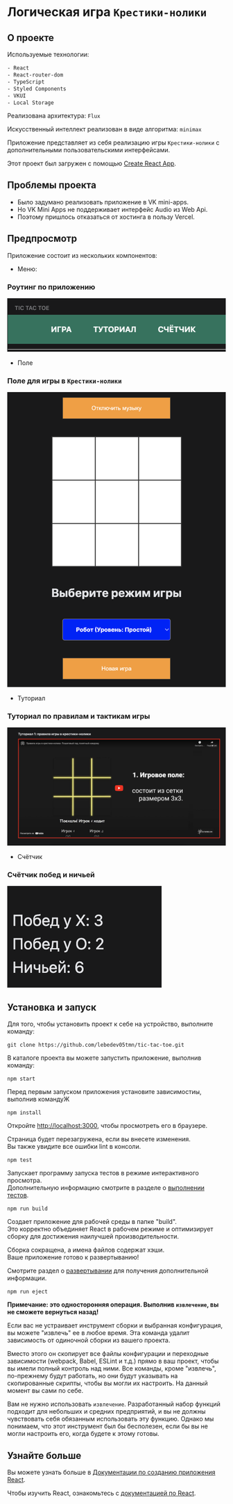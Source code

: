 # Логическая игра `Крестики-нолики`

## О проекте

Используемые технологии:

    - React
    - React-router-dom
    - TypeScript
    - Styled Components
    - VKUI
    - Local Storage

Реализована архитектура: `Flux`

Искусственный интеллект реализован в виде алгоритма: `minimax`

Приложение представляет из себя реализацию игры `Крестики-нолики` с дополнительными пользовательскими интерфейсами.

Этот проект был загружен с помощью [Create React App](https://github.com/facebook/create-react-app).

## Проблемы проекта

- Было задумано реализовать приложение в VK mini-apps.
- Но VK Mini Apps не поддерживает интерфейс Audio из Web Api.
- Поэтому пришлось отказаться от хостинга в пользу Vercel.

## Предпросмотр

Приложение состоит из нескольких компонентов:

- Меню:

### Роутинг по приложению

![Меню](/assets/menu.png "Menu")

- Поле

### Поле для игры в `Крестики-нолики`

![Поле](/assets/field.png "Field")

- Туториал

### Туториал по правилам и тактикам игры

![Туториал](/assets/tutorial.png "Tutorial")

- Счётчик

### Счётчик побед и ничьей

![Счётчик](/assets/counter.png "Counter")

## Установка и запуск

Для того, чтобы установить проект к себе на устройство, выполните команду:

```shell
git clone https://github.com/lebedev05tmn/tic-tac-toe.git
```

В каталоге проекта вы можете запустить приложение, выполнив команду:

```shell
npm start
```

Перед первым запуском приложения установите зависимостиы, выполнив командуЖ

```shell
npm install
```

Откройте [http://localhost:3000](http://localhost:3000), чтобы просмотреть его в браузере.

Страница будет перезагружена, если вы внесете изменения.\
Вы также увидите все ошибки lint в консоли.

```shell
npm test
```

Запускает программу запуска тестов в режиме интерактивного просмотра.\
Дополнительную информацию смотрите в разделе о [выполнении тестов](https://facebook.github.io/create-react-app/docs/running-tests).

```shell
npm run build
```

Создает приложение для рабочей среды в папке "build".\
Это корректно объединяет React в рабочем режиме и оптимизирует сборку для достижения наилучшей производительности.

Сборка сокращена, а имена файлов содержат хэши.\
Ваше приложение готово к развертыванию!

Смотрите раздел о [развертывании](https://facebook.github.io/create-react-app/docs/deployment) для получения дополнительной информации.

```shell
npm run eject
```

**Примечание: это односторонняя операция. Выполнив `извлечение`, вы не сможете вернуться назад!**

Если вас не устраивает инструмент сборки и выбранная конфигурация, вы можете "извлечь" ее в любое время. Эта команда удалит зависимость от одиночной сборки из вашего проекта.

Вместо этого он скопирует все файлы конфигурации и переходные зависимости (webpack, Babel, ESLint и т.д.) прямо в ваш проект, чтобы вы имели полный контроль над ними. Все команды, кроме "извлечь", по-прежнему будут работать, но они будут указывать на скопированные скрипты, чтобы вы могли их настроить. На данный момент вы сами по себе.

Вам не нужно использовать `извлечение`. Разработанный набор функций подходит для небольших и средних предприятий, и вы не должны чувствовать себя обязанным использовать эту функцию. Однако мы понимаем, что этот инструмент был бы бесполезен, если бы вы не могли настроить его, когда будете к этому готовы.

## Узнайте больше

Вы можете узнать больше в [Документации по созданию приложения React](https://facebook.github.io/create-react-app/docs/getting-started).

Чтобы изучить React, ознакомьтесь с [документацией по React](https://reactjs.org/).
